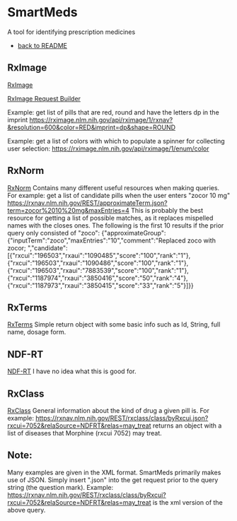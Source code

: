 # SmartMeds

A tool for identifying prescription medicines
- [back to README](https://github.com/stv2pointo/SmartMeds/tree/master/README.md)

## RxImage
<a href="https://rximage.nlm.nih.gov/docs/doku.ph" target="blank">RxImage</a>

<a href="https://rximage.nlm.nih.gov/index/visualizer/" target="blank">RxImage Request Builder</a>

Example: get list of pills that are red, round and have the letters dp in the imprint https://rximage.nlm.nih.gov/api/rximage/1/rxnav?&resolution=600&color=RED&imprint=dp&shape=ROUND

Example: get a list of colors with which to populate a spinner for collecting user selection: https://rximage.nlm.nih.gov/api/rximage/1/enum/color

## RxNorm
<a href="https://rxnav.nlm.nih.gov/RxNormAPIs.html#" target="blank">RxNorm</a>
Contains many different useful resources when making queries. For example: get a list of candidate pills when the user enters "zocor 10 mg" https://rxnav.nlm.nih.gov/REST/approximateTerm.json?term=zocor%2010%20mg&maxEntries=4  This is probably the best resource for getting a list of possible matches, as it replaces mispelled names with the closes ones. The following is the first 10 results if the prior query only consisted of "zoco": 
{"approximateGroup":{"inputTerm":"zoco","maxEntries":"10","comment":"Replaced zoco with zocor; ","candidate":[{"rxcui":"196503","rxaui":"1090485","score":"100","rank":"1"},{"rxcui":"196503","rxaui":"1090486","score":"100","rank":"1"},{"rxcui":"196503","rxaui":"7883539","score":"100","rank":"1"},{"rxcui":"1187974","rxaui":"3850416","score":"50","rank":"4"},{"rxcui":"1187973","rxaui":"3850415","score":"33","rank":"5"}]}}

## RxTerms
<a href="https://rxnav.nlm.nih.gov/RxTermsAPIREST.html" target="blank">RxTerms</a>
Simple return object with some basic info such as Id, String, full name, dosage form.

## NDF-RT
<a href="https://rxnav.nlm.nih.gov/NdfrtAPIREST.html" target="blank">NDF-RT</a>
I have no idea what this is good for.

## RxClass
<a href="https://rxnav.nlm.nih.gov/RxClassAPIs.html#" target="blank">RxClass</a>
General information about the kind of drug a given pill is. For example: https://rxnav.nlm.nih.gov/REST/rxclass/class/byRxcui.json?rxcui=7052&relaSource=NDFRT&relas=may_treat returns an object with a list of diseases that Morphine (rxcui 7052) may treat.

## Note: 
Many examples are given in the XML format. SmartMeds primarily makes use of JSON. Simply insert ".json" into the get request prior to the query string (the question mark). Example:  https://rxnav.nlm.nih.gov/REST/rxclass/class/byRxcui?rxcui=7052&relaSource=NDFRT&relas=may_treat is the xml version of the above query.

